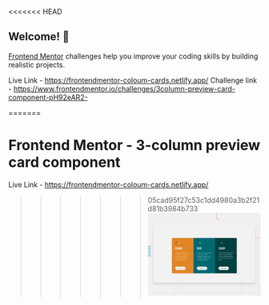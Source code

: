 <<<<<<< HEAD
## Welcome! 👋

[Frontend Mentor](https://www.frontendmentor.io) challenges help you improve your coding skills by building realistic projects.

Live Link - https://frontendmentor-coloum-cards.netlify.app/
Challenge link - https://www.frontendmentor.io/challenges/3column-preview-card-component-pH92eAR2-

=======
# Frontend Mentor - 3-column preview card component
Live Link - https://frontendmentor-coloum-cards.netlify.app/
>>>>>>> 05cad95f27c53c1dd4980a3b2f21d81b3984b733
![Design preview for the 3-column preview card component coding challenge](./design/desktop-preview.jpg)



